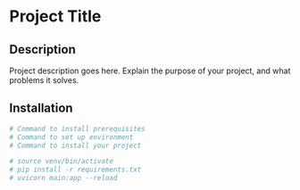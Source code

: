 # Project Title

## Description

Project description goes here. Explain the purpose of your project, and what problems it solves.

## Installation

```bash
# Command to install prerequisites
# Command to set up environment
# Command to install your project

# source venv/bin/activate
# pip install -r requirements.txt
# uvicorn main:app --reload

